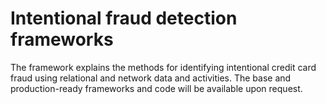 # Intentional fraud detection frameworks
The framework explains the methods for identifying intentional credit card fraud using relational and network data and activities. The base and production-ready frameworks and code will be available upon request.

